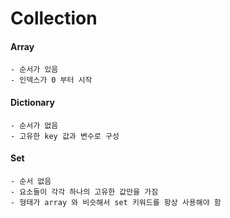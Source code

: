 # Collection
#### Array
	- 순서가 있음
	- 인덱스가 0 부터 시작



#### Dictionary
	- 순서가 없음
	- 고유한 key 값과 변수로 구성


#### Set
	- 순서 없음
	- 요소들이 각각 하나의 고유한 값만을 가짐
	- 형태가 array 와 비슷해서 set 키워드를 항상 사용해야 함

